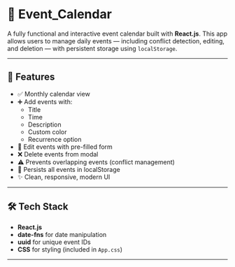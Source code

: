 # 📅 Event_Calendar 

A fully functional and interactive event calendar built with **React.js**. This app allows users to manage daily events — including conflict detection, editing, and deletion — with persistent storage using `localStorage`.

---

## 🚀 Features

- ✅ Monthly calendar view
- ➕ Add events with:
  - Title
  - Time
  - Description
  - Custom color
  - Recurrence option
- 📝 Edit events with pre-filled form
- ❌ Delete events from modal
- ⚠️ Prevents overlapping events (conflict management)
- 💾 Persists all events in localStorage
- ✨ Clean, responsive, modern UI

---

## 🛠 Tech Stack

- **React.js**
- **date-fns** for date manipulation
- **uuid** for unique event IDs
- **CSS** for styling (included in `App.css`)

---



